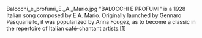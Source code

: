 Balocchi_e_profumi_E._A._Mario.jpg "BALOCCHI E PROFUMI" is a 1928 Italian song composed by E.A. Mario. Originally launched by Gennaro Pasquariello, it was popularized by Anna Fougez, as to become a classic in the repertoire of Italian café-chantant artists.[1]
